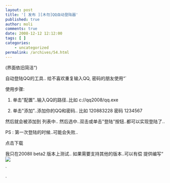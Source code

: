 ```yaml
---
layout: post
title: '[ 发布 ][木勿]QQ自动登陆器'
published: true
author: moli
comments: true
date: 2008-12-12 12:12:00
tags: [ ]
categories:
    - uncategorized
permalink: /archives/54.html
---
```

 (界面依旧简洁&#8220;)

自动登陆QQ的工具.. 给不喜欢重复输入QQ, 密码的朋友使用&#8220;\`

使用步骤:

1. 单击"配置"..输入QQ的路径..比如 c://qq2008/qq.exe

2. 单击"添加"..添加你的QQ和密码.. 比如 120883228 密码 1234567

然后就会被添加到 列表中.. 然后选中..双击或单击"登陆"按钮..都可以实现登陆了..

PS : 第一次登陆的时候..可能会失败..

点击下载

我只在2008II beta2 版本上测试.. 如果需要支持其他的版本..可以有偿 提供编写&#8220;![][1]

\`

\`

 [1]: http://img.baidu.com/hi/jx/j_0049.gif